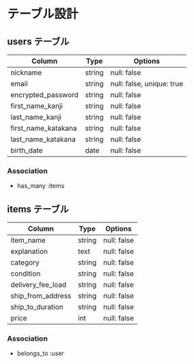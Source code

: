 # テーブル設計

## users テーブル

| Column              | Type   | Options                   |
| ------------------- | ------ | ------------------------- |
| nickname            | string | null: false               |
| email               | string | null: false, unique: true |
| encrypted_password  | string | null: false               |
| first_name_kanji    | string | null: false               |
| last_name_kanji     | string | null: false               |
| first_name_katakana | string | null: false               |
| last_name_katakana  | string | null: false               |
| birth_date          | date   | null: false               |

### Association

- has_many :items



## items テーブル

| Column            | Type   | Options     |
| ----------------- | ------ | ----------- |
| item_name         | string | null: false |
| explanation       | text   | null: false |
| category          | string | null: false |
| condition         | string | null: false |
| delivery_fee_load | string | null: false |
| ship_from_address | string | null: false |
| ship_to_duration  | string | null: false |
| price             | int    | null: false |

### Association

- belongs_to :user